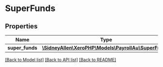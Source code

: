 # SuperFunds

## Properties
Name | Type | Description | Notes
------------ | ------------- | ------------- | -------------
**super_funds** | [**\SidneyAllen\XeroPHP\Models\PayrollAu\SuperFund[]**](SuperFund.md) |  | [optional] 

[[Back to Model list]](../README.md#documentation-for-models) [[Back to API list]](../README.md#documentation-for-api-endpoints) [[Back to README]](../README.md)


